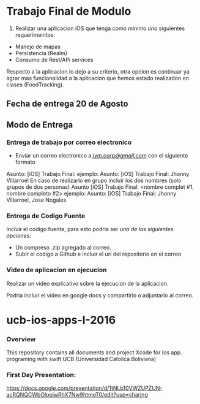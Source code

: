# Trabajo Final de Modulo

1) Realizar una aplicacion iOS que tenga como minimo *uno* siguientes requerimeintos:
- Manejo de mapas
- Persistencia (Realm)
- Consumo de Rest/APi services

Respecto a la aplicacion lo dejo a su criterio, otra opcion es continuar ya agrar mas funcionalidad a la aplicacion que hemos estado realizadon en clases (FoodTracking).

## Fecha de entrega 20 de Agosto

## Modo de Entrega
### Entrega de trabajo por correo electronico
- Enviar un correo electronico a *jvm.corp@gmail.com* con el siguiente formato

Asunto: [iOS] Trabajo Final: <su nombre completo>
 ejemplo:
 Asunto: [iOS] Trabajo Final: Jhonny Villarroel
En caso de realizarlo en grupo incluir los dos nombres (solo grupos de dos personas)
Asunto [iOS] Trabajo Final: <nombre complet #1, nombre completo #2>
ejemplo:
 Asunto: [iOS] Trabajo Final: Jhonny Villarroel, Jose Nogales
### Entrega de Codigo Fuente
Incluir el codigo fuente, para esto podria ser *una de las siguientes opciones*:
- Un compreso .zip agregado al correo.
- Subir el codigo a Github e incluir el url del repositorio en el correo 

### Video de aplicacion en ejecucion

Realizar un video explicativo sobre la ejecucion de la aplicacion.

Podria incluir el video en google docs y compartirlo o adjuntarlo al correo.
 
 
 

# ucb-ios-apps-I-2016
### Overview
This repository contains all documents and project Xcode for Ios app. programing with swift UCB (Universidad Catolica Boliviana)
### First Day Presentation:
https://docs.google.com/presentation/d/1tNLb10VWZUPZUN-acRQNQCWbOlpoiwRhX7Nw9htmeT0/edit?usp=sharing

